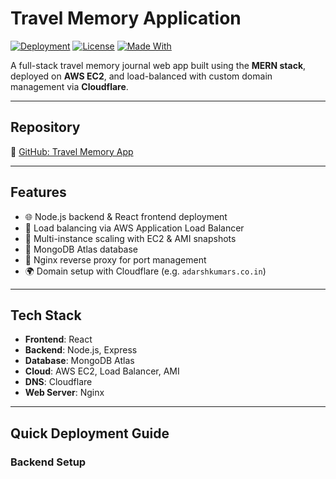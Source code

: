 # Travel Memory Application

[![Deployment](https://img.shields.io/badge/Deployed-EC2-green.svg)](#deployment-status)
[![License](https://img.shields.io/badge/license-MIT-blue.svg)](LICENSE)
[![Made With](https://img.shields.io/badge/Made%20With-MERN-blueviolet)](#tech-stack)

A full-stack travel memory journal web app built using the **MERN stack**, deployed on **AWS EC2**, and load-balanced with custom domain management via **Cloudflare**.

---

## Repository

🔗 [GitHub: Travel Memory App](https://github.com/UnpredictablePrashant/TravelMemory)

---

## Features

- 🌐 Node.js backend & React frontend deployment
- 🚀 Load balancing via AWS Application Load Balancer
- 🧩 Multi-instance scaling with EC2 & AMI snapshots
- 🔐 MongoDB Atlas database
- 🔄 Nginx reverse proxy for port management
- 🌍 Domain setup with Cloudflare (e.g. `adarshkumars.co.in`)

---

## Tech Stack

- **Frontend**: React
- **Backend**: Node.js, Express
- **Database**: MongoDB Atlas
- **Cloud**: AWS EC2, Load Balancer, AMI
- **DNS**: Cloudflare
- **Web Server**: Nginx

---

## Quick Deployment Guide

### Backend Setup
